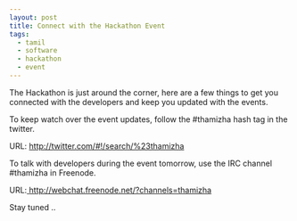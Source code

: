 ```yaml
---
layout: post
title: Connect with the Hackathon Event
tags:
  - tamil
  - software
  - hackathon
  - event
---
```

The Hackathon is just around the corner, here are a few things to get you connected with the developers and keep you updated with the events.

To keep watch over the event updates, follow the #thamizha hash tag in the twitter.

URL: <a href="http://twitter.com/#!/search/%23thamizha">http://twitter.com/#!/search/%23thamizha</a>

To talk with developers during the event tomorrow, use the IRC channel #thamizha in Freenode.

URL:<a href="http://webchat.freenode.net/?channels=thamizha"> http://webchat.freenode.net/?channels=thamizha</a>

Stay tuned ..
